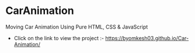 # CarAnimation
Moving Car Animation Using Pure HTML, CSS &amp; JavaScript


* Click on the link to view the project :- https://byomkesh03.github.io/Car-Animation/
